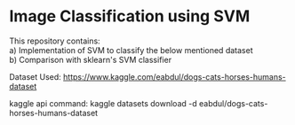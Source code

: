 # Image Classification using SVM

This repository contains: <br/>
a) Implementation of SVM to classify the below mentioned dataset<br/>
b) Comparison with sklearn's SVM classifier<br/>

Dataset Used:
https://www.kaggle.com/eabdul/dogs-cats-horses-humans-dataset

kaggle api command: kaggle datasets download -d eabdul/dogs-cats-horses-humans-dataset
